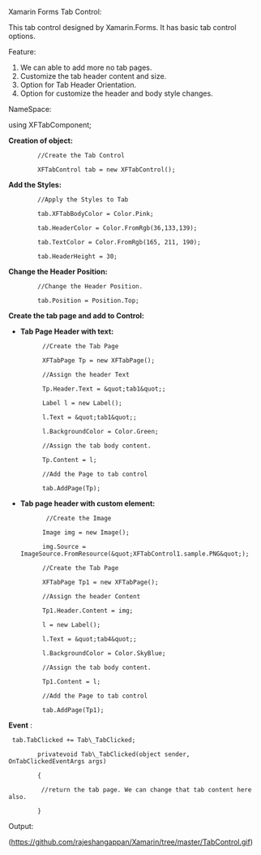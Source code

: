 Xamarin Forms Tab Control:

This tab control designed by Xamarin.Forms. It has basic tab control options.

Feature:

1. We can able to add more no tab pages.
2. Customize the tab header content and size.
3. Option for Tab Header Orientation.
4. Option for customize the header and body style changes.

NameSpace:

using XFTabComponent;

**Creation of object:**

            //Create the Tab Control

            XFTabControl tab = new XFTabControl();

**Add the Styles:**

            //Apply the Styles to Tab

            tab.XFTabBodyColor = Color.Pink;

            tab.HeaderColor = Color.FromRgb(36,133,139);

            tab.TextColor = Color.FromRgb(165, 211, 190);

            tab.HeaderHeight = 30;

**Change the Header Position:**

            //Change the Header Position.

            tab.Position = Position.Top;

**Create the tab page and add to Control:**

- **Tab Page Header with text:**

            //Create the Tab Page

            XFTabPage Tp = new XFTabPage();

            //Assign the header Text

            Tp.Header.Text = &quot;tab1&quot;;

            Label l = new Label();

            l.Text = &quot;tab1&quot;;

            l.BackgroundColor = Color.Green;

            //Assign the tab body content.

            Tp.Content = l;

            //Add the Page to tab control

            tab.AddPage(Tp);

- **Tab page header with custom element:**

             //Create the Image

            Image img = new Image();

            img.Source = ImageSource.FromResource(&quot;XFTabControl1.sample.PNG&quot;);

            //Create the Tab Page

            XFTabPage Tp1 = new XFTabPage();

            //Assign the header Content

            Tp1.Header.Content = img;

            l = new Label();

            l.Text = &quot;tab4&quot;;

            l.BackgroundColor = Color.SkyBlue;

            //Assign the tab body content.

            Tp1.Content = l;

            //Add the Page to tab control

            tab.AddPage(Tp1);

**Event** :

     tab.TabClicked += Tab\_TabClicked;

            privatevoid Tab\_TabClicked(object sender, OnTabClickedEventArgs args)

            {

             //return the tab page. We can change that tab content here also.

            }

Output:

 (https://github.com/rajeshangappan/Xamarin/tree/master/TabControl.gif)